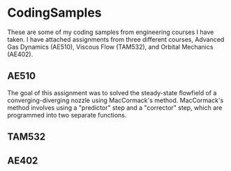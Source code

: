 # CodingSamples
These are some of my coding samples from engineering courses I have taken.  I have attached assignments from three different courses, Advanced Gas Dynamics (AE510), Viscous Flow (TAM532), and Orbital Mechanics (AE402).
## AE510
The goal of this assignment was to solved the steady-state flowfield of a converging-diverging nozzle using MacCormack's method.  MacCormack's method involves using a "predictor" step and a "corrector" step, which are programmed into two separate functions.
## TAM532

## AE402
